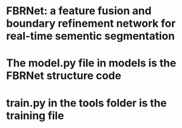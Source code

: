 # FBRNet: a feature fusion and boundary refinement network for real-time sementic segmentation
# The model.py file in models is the FBRNet structure code

# train.py in the tools folder is the training file

